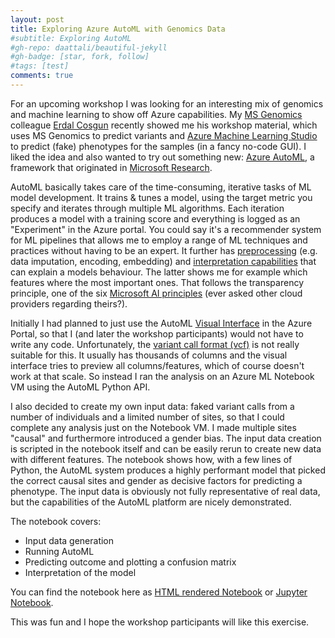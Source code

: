 ```yaml
---
layout: post
title: Exploring Azure AutoML with Genomics Data
#subtitle: Exploring AutoML
#gh-repo: daattali/beautiful-jekyll
#gh-badge: [star, fork, follow]
#tags: [test]
comments: true
---
```


For an upcoming workshop I was looking for an interesting mix of genomics and machine learning to show off Azure capabilities. My [MS Genomics](https://azure.microsoft.com/en-in/services/genomics/) colleague [Erdal Cosgun](https://www.linkedin.com/in/erdal-cosgun-b75392134/) recently showed me his workshop material, which uses MS Genomics to predict variants and [Azure Machine Learning Studio](https://studio.azureml.net/) to predict (fake) phenotypes for the samples (in a fancy no-code GUI). I liked the idea and also wanted to try out something new: [Azure AutoML](https://docs.microsoft.com/en-us/azure/machine-learning/service/concept-automated-ml), a framework that originated in [Microsoft Research](https://www.microsoft.com/en-us/research/).

AutoML basically takes care of the  time-consuming, iterative tasks of ML model development. It trains & tunes a model, using the target metric you specify and iterates through multiple ML algorithms. Each iteration produces a model with a training score and everything is logged as an "Experiment" in the Azure portal. You could say it's a recommender system for ML pipelines that allows me to employ a range of ML techniques and practices without having to be an expert. It further has [preprocessing](https://docs.microsoft.com/en-us/azure/machine-learning/service/how-to-create-portal-experiments#preprocess) (e.g. data imputation, encoding, embedding) and [interpretation capabilities](https://docs.microsoft.com/en-us/azure/machine-learning/service/machine-learning-interpretability-explainability) that can explain a models behaviour. The latter shows me for example which features where the most important ones. That follows the transparency principle, one of the six [Microsoft AI principles](https://blogs.partner.microsoft.com/mpn/shared-responsibility-ai-2/) (ever asked other cloud providers regarding theirs?). 

Initially I had planned to just use the AutoML [Visual Interface](https://azure.microsoft.com/en-in/blog/simplifying-ai-with-automated-ml-no-code-web-interface/) in the Azure Portal, so that I (and later the workshop participants) would not have to write any code. Unfortunately, the [variant call format (vcf)](https://en.wikipedia.org/wiki/Variant_Call_Format) is not really suitable for this. It usually has thousands of columns and the visual interface tries to preview all columns/features, which of course doesn't work at that scale. So instead I ran the analysis on an Azure ML Notebook VM using the AutoML Python API. 

I also decided to create my own input data: faked variant calls from a number of individuals and a limited number of sites, so that I could complete any analysis just on the Notebook VM. I made multiple sites "causal" and furthermore introduced a gender bias. The input data creation is scripted in the notebook itself and can be easily rerun to create new data with different features. The notebook shows how, with a few lines of Python, the AutoML system produces a highly performant model that picked the correct causal sites and gender as decisive factors for predicting a phenotype. The input data is obviously not fully representative of real data, but the capabilities of the AutoML platform are nicely demonstrated.

The notebook covers:
- Input data generation
- Running AutoML
- Predicting outcome and plotting a confusion matrix
- Interpretation of the model

You can find the notebook here as [HTML rendered Notebook](/data/vcf-classification-04092019.html)
or [Jupyter Notebook](/data/vcf-classification-04092019.ipynb).

This was fun and I hope the workshop participants will like this exercise.



